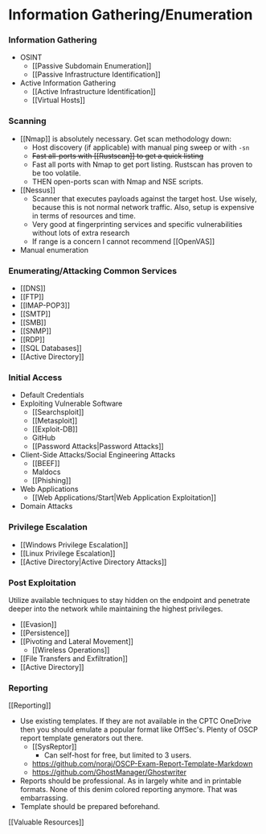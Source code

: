 # Information Gathering/Enumeration
### Information Gathering
- OSINT
	- [[Passive Subdomain Enumeration]]
	- [[Passive Infrastructure Identification]]
- Active Information Gathering
	- [[Active Infrastructure Identification]]
	- [[Virtual Hosts]]

### Scanning
- [[Nmap]] is absolutely necessary. Get scan methodology down: 
	- Host discovery (if applicable) with manual ping sweep or with `-sn`
	- ~~Fast all-ports with [[Rustscan]] to get a quick listing~~
	- Fast all ports with Nmap to get port listing. Rustscan has proven to be too volatile. 
	- THEN open-ports scan with Nmap and NSE scripts. 
- [[Nessus]] 
	- Scanner that executes payloads against the target host. Use wisely, because this is not normal network traffic. Also, setup is expensive in terms of resources and time. 
	- Very good at fingerprinting services and specific vulnerabilities without lots of extra research
	- If range is a concern I cannot recommend [[OpenVAS]]
- Manual enumeration

### Enumerating/Attacking Common Services
- [[DNS]]
- [[FTP]]
- [[IMAP-POP3]]
- [[SMTP]]
- [[SMB]]
- [[SNMP]]
- [[RDP]]
- [[SQL Databases]]
- [[Active Directory]]

### Initial Access
- Default Credentials
- Exploiting Vulnerable Software
	- [[Searchsploit]]
	- [[Metasploit]]
	- [[Exploit-DB]]
	- GitHub
	- [[Password Attacks|Password Attacks]]
- Client-Side Attacks/Social Engineering Attacks
	- [[BEEF]]
	- Maldocs
	- [[Phishing]]
- Web Applications
	- [[Web Applications/Start|Web Application Exploitation]]
- Domain Attacks
### Privilege Escalation
- [[Windows Privilege Escalation]]
- [[Linux Privilege Escalation]]
- [[Active Directory|Active Directory Attacks]]

### Post Exploitation
Utilize available techniques to stay hidden on the endpoint and penetrate deeper into the network while maintaining the highest privileges. 
- [[Evasion]]
- [[Persistence]]
- [[Pivoting and Lateral Movement]]
	- [[Wireless Operations]]
- [[File Transfers and Exfiltration]]
- [[Active Directory]]

### Reporting
[[Reporting]]
- Use existing templates. If they are not available in the CPTC OneDrive then you should emulate a popular format like OffSec's. Plenty of OSCP report template generators out there. 
	- [[SysReptor]]
		- Can self-host for free, but limited to 3 users.
	- https://github.com/noraj/OSCP-Exam-Report-Template-Markdown
	- https://github.com/GhostManager/Ghostwriter
- Reports should be professional. As in largely white and in printable formats. None of this denim colored reporting anymore. That was embarrassing. 
- Template should be prepared beforehand. 

[[Valuable Resources]]
